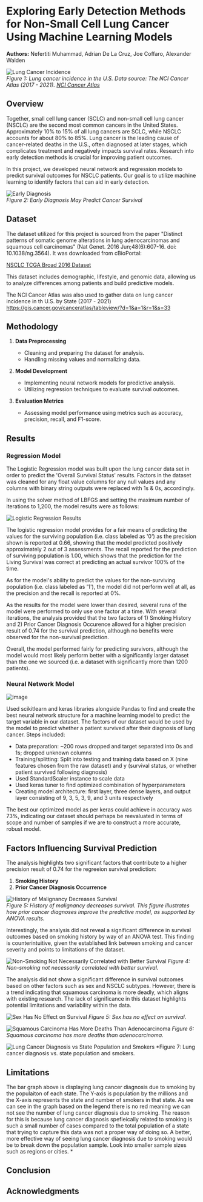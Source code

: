 # Exploring Early Detection Methods for Non-Small Cell Lung Cancer Using Machine Learning Models

**Authors:** Nefertiti Muhammad, Adrian De La Cruz, Joe Coffaro, Alexander Walden

![Lung Cancer Incidence](Output/Lung%20Cancer%20Incidence%20in%20the%20U.S._2.png)  
*Figure 1: Lung cancer incidence in the U.S. Data source: The NCI Cancer Atlas (2017 - 2021). [NCI Cancer Atlas](https://gis.cancer.gov/canceratlas/tableview/?d=1&a=1&r=1&s=33)*

## Overview

Together, small cell lung cancer (SCLC) and non-small cell lung cancer (NSCLC) are the second most common cancers in the United States. Approximately 10% to 15% of all lung cancers are SCLC, while NSCLC accounts for about 80% to 85%. Lung cancer is the leading cause of cancer-related deaths in the U.S., often diagnosed at later stages, which complicates treatment and negatively impacts survival rates. Research into early detection methods is crucial for improving patient outcomes.

In this project, we developed neural network and regression models to predict survival outcomes for NSCLC patients. Our goal is to utilize machine learning to identify factors that can aid in early detection.

![Early Diagnosis](Output/Early%20Diagnosis.png)  
*Figure 2: Early Diagnosis May Predict Cancer Survival*


## Dataset

The dataset utilized for this project is sourced from the paper "Distinct patterns of somatic genome alterations in lung adenocarcinomas and squamous cell carcinomas" (Nat Genet. 2016 Jun;48(6):607-16. doi: 10.1038/ng.3564). It was downloaded from cBioPortal:

[NSCLC TCGA Broad 2016 Dataset](https://www.cbioportal.org/study/clinicalData?id=nsclc_tcga_broad_2016)

This dataset includes demographic, lifestyle, and genomic data, allowing us to analyze differences among patients and build predictive models.

The NCI Cancer Atlas was also used to gather data on lung cancer incidence in th U.S. by State (2017 - 2021)
https://gis.cancer.gov/canceratlas/tableview/?d=1&a=1&r=1&s=33

## Methodology

1. **Data Preprocessing**
   - Cleaning and preparing the dataset for analysis.
   - Handling missing values and normalizing data.

2. **Model Development**
   - Implementing neural network models for predictive analysis.
   - Utilizing regression techniques to evaluate survival outcomes.

3. **Evaluation Metrics**
   - Assessing model performance using metrics such as accuracy, precision, recall, and F1-score.

## Results

### Regression Model

The Logistic Regression model was built upon the lung cancer data set in order to predict the 'Overall Survival Status' results.  Factors in the dataset was cleaned for any float value columns for any null values and any columns with binary string outputs were replaced with 1s & 0s, accordingly.

In using the solver method of LBFGS and setting the maximum number of iterations to 1,200, the model results were as follows:

![Logistic Regression Results](Output/LogisticRegressionResults.png)

The logistic regression model provides for a fair means of predicting the values for the surviving population (i.e. class labeled as '0') as the precision shown is reported at 0.66, showing that the model predicted positively approximately 2 out of 3 assessments.  The recall reported for the prediction of surviving population is 1.00, which shows that the prediction for the Living Survival was correct at predicting an actual survivor 100% of the time.

As for the model's ability to predict the values for the non-surviving population (i.e. class labeled as '1'), the model did not perform well at all, as the precision and the recall is reported at 0%.

As the results for the model were lower than desired, several runs of the model were performed to only use one factor at a time.  With several iterations, the analysis provided that the two factors of 1) Smoking History and 2) Prior Cancer Diagnosis Occurence allowed for a higher precision result of 0.74 for the survival prediction, although no benefits were observed for the non-survival prediction.

Overall, the model performed fairly for predicting survivors, although the model would most likely perform better with a significantly larger dataset than the one we sourced (i.e. a dataset with significantly more than 1200 patients).

### Neural Network Model

![image](https://github.com/user-attachments/assets/682274a4-ebb6-404b-9821-e857b6637b4f)

Used scikitlearn and keras libraries alongside Pandas to find and create the best neural network structure for a machine learning model to predict the target variable in our dataset. The factors of our dataset would be used by the model to predict whether a patient survived after their diagnosis of lung cancer.
Steps included:
* Data preparation: ~200 rows dropped and target separated into 0s and 1s; dropped unknown columns
* Training/splitting: Split into testing and training data based on X (nine features chosen from the raw dataset) and y (survival status, or whether patient survived following diagnosis)
* Used StandardScaler instance to scale data
* Used keras tuner to find optimized combination of hyperparameters
* Creating model architecture: first layer, three dense layers, and output layer consisting of 9, 3, 5, 3, 9, and 3 units respectively

The best our optimized model as per keras could achieve in accuracy was 73%, indicating our dataset should perhaps be reevaluated in terms of scope and number of samples if we are to construct a more accurate, robust model.

## Factors Influencing Survival Prediction

The analysis highlights two significant factors that contribute to a higher precision result of 0.74 for the regreeion survival prediction:

1. **Smoking History**
2. **Prior Cancer Diagnosis Occurrence**

![History of Malignancy Decreases Survival](Output/History%20of%20Malignancy%20Decreases%20Survival%20(2).png)  
*Figure 5: History of malignancy decreases survival. This figure illustrates how prior cancer diagnoses improve the predictive model, as supported by ANOVA results.*

Interestingly, the analysis did not reveal a significant difference in survival outcomes based on smoking history by way of an ANOVA test. This finding is counterintuitive, given the established link between smoking and cancer severity and points to limitations of the dataset.

![Non-Smoking Not Necessarily Correlated with Better Survival](Output/Non-Smoking%20Not%20Nessecarily%20Correlated%20with%20Better%20Survival.png)
*Figure 4: Non-smoking not necessarily correlated with better survival.*

The analysis did not show a significant difference in survival outcomes based on other factors such as sex and NSCLC subtypes. However, there is a trend indicating that squamous carcinoma is more deadly, which aligns with existing research. The lack of significance in this dataset highlights potential limitations and variability within the data.

![Sex Has No Effect on Survival](Output/Sex%20Has%20No%20Affect%20on%20Survival.png)
*Figure 5: Sex has no effect on survival.*

![Squamous Carcinoma Has More Deaths Than Adenocarcinoma](Output/Squamous%20Carcinoma%20Has%20More%20Deaths%20Than%20Adenocarcinoma.png)
*Figure 6: Squamous carcinoma has more deaths than adenocarcinoma.*

![Lung Cancer Diagnosis vs State Population and Smokers](Output/Lung_Cancer_Diagnosis_vs_State_Population_and_Smokers.png)
*Figure 7: Lung cancer diagnosis vs. state population and smokers.

## Limitations

The bar graph above is displaying lung cancer diagnosis due to smoking by the populaiton of each state. The Y-axis is population by the millions and the X-axis represents the state and number of smokers in that state. As we can see in the graph based on the legend there is no red meaning we can not see the number of lung cancer diagnosis due to smoking. The reason for this is because lung cancer diagnosis spefieically related to smoking is such a small number of cases compared to the total population of a state that trying to capture this data was not a proper way of doing so. A better, more effective way of seeing lung cancer diagnosis due to smoking would be to break down the population sample. Look into smaller sample sizes such as regions or cities. *

## Conclusion



## Acknowledgments


